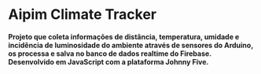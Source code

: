 # Aipim Climate Tracker
#### Projeto que coleta informações de distância, temperatura, umidade e incidência de luminosidade do ambiente através de sensores do Arduino, os processa e salva no banco de dados realtime do Firebase. Desenvolvido em JavaScript com a plataforma Johnny Five.
